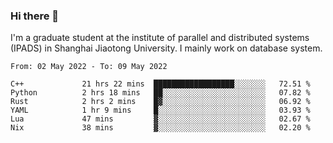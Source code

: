 ### Hi there 👋

I'm a graduate student at the institute of parallel and distributed systems (IPADS) in Shanghai Jiaotong University. I mainly work on database system.

<!--START_SECTION:waka-->

```text
From: 02 May 2022 - To: 09 May 2022

C++             21 hrs 22 mins  ██████████████████░░░░░░░   72.51 %
Python          2 hrs 18 mins   ██░░░░░░░░░░░░░░░░░░░░░░░   07.82 %
Rust            2 hrs 2 mins    █▓░░░░░░░░░░░░░░░░░░░░░░░   06.92 %
YAML            1 hr 9 mins     █░░░░░░░░░░░░░░░░░░░░░░░░   03.93 %
Lua             47 mins         ▓░░░░░░░░░░░░░░░░░░░░░░░░   02.67 %
Nix             38 mins         ▓░░░░░░░░░░░░░░░░░░░░░░░░   02.20 %
```

<!--END_SECTION:waka-->

<!--
**yqmmm/yqmmm** is a ✨ _special_ ✨ repository because its `README.md` (this file) appears on your GitHub profile.

Here are some ideas to get you started:

- 🔭 I’m currently working on ...
- 🌱 I’m currently learning ...
- 👯 I’m looking to collaborate on ...
- 🤔 I’m looking for help with ...
- 💬 Ask me about ...
- 📫 How to reach me: ...
- 😄 Pronouns: ...
- ⚡ Fun fact: ...
-->

